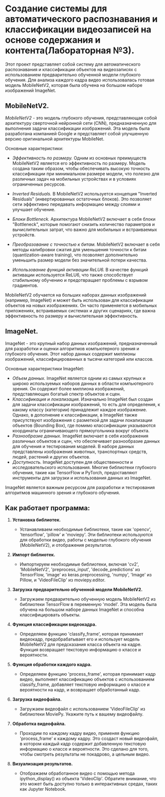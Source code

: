 # Создание системы для автоматического распознавания и классификации видеозаписей на основе содержания и контента(Лабораторная №3).

  Этот проект представляет собой систему для автоматического распознавания и классификации объектов на видеозаписях с использованием предварительно обученной модели глубокого   обучения. Для анализа каждого кадра видео использовалась готовая модель MobileNetV2, которая была обучена на большом наборе изображений ImageNet. 

## MobileNetV2.

*MobileNetV2* - это модель глубокого обучения, представляющая собой архитектуру сверточной нейронной сети (CNN), предназначенную для выполнения задачи классификации изображений. Эта модель была разработана компанией Google и представляет собой улучшенную версию оригинальной архитектуры MobileNet.

Основные характеристики: 

 * *Эффективность по размеру.* Одним из основных преимуществ MobileNetV2 является его эффективность по размеру. Модель создана таким образом, чтобы обеспечивать высокую точность классификации при минимальном размере модели, что полезно для различных задач на мобильных устройствах и в условиях ограниченных ресурсов.

  * *Inverted Residuals.* В MobileNetV2 используется концепция "Inverted Residuals" (инвертированных остаточных блоков). Это позволяет сети эффективно передавать информацию между слоями и улучшает обучение.

  * *Блоки Bottleneck.* Архитектура MobileNetV2 включает в себя блоки "Bottleneck", которые помогают снизить количество параметров и вычислительных затрат, что важно для мобильных и встраиваемых устройств.

  * *Преобразование с точностью к битам.* MobileNetV2 включает в себя методы калибровки сжатия для уменьшения точности к битам (quantization-aware training), что позволяет дополнительно уменьшить размер модели без значительной потери качества.

  * *Использование функций активации ReLU6.* В качестве функций активации используется ReLU6, что также способствует стабильному обучению и предотвращает проблемы с взрывом градиентов.

MobileNetV2 обучается на больших наборах данных изображений (например, ImageNet) и может быть использован для классификации объектов на новых изображениях. Он часто применяется в мобильных приложениях, встраиваемых системах и других сценариях, где важна эффективность по размеру и вычислительная эффективность.

## ImageNet.

ImageNet - это крупный набор данных изображений, предназначенный для разработки и оценки алгоритмов компьютерного зрения и глубокого обучения. Этот набор данных содержит миллионы изображений, классифицированных в тысячи категорий или классов.

Основные характеристики ImageNet:

* *Объем данных.* ImageNet является одним из самых крупных и широко используемых наборов данных в области компьютерного зрения. Он содержит более миллиона изображений, представляющих богатый спектр объектов и сцен.
* *Классификация и локализация.* Изначально ImageNet был создан для задачи классификации изображений, то есть для определения, к какому классу (категории) принадлежит каждое изображение. Однако, в дополнение к классификации, в ImageNet также присутствуют изображения с разметкой для задачи локализации объектов (Bounding Box), где помимо классификации указываются координаты ограничивающего прямоугольника вокруг объекта.
* *Разнообразие данных.* ImageNet включает в себя изображения различных объектов и сцен, что обеспечивает разнообразие данных для обучения и тестирования моделей. В наборе данных представлены изображения животных, транспортных средств, людей, растений и других объектов.
* *Доступность.* ImageNet доступен для общественности и исследовательского использования. Многие библиотеки глубокого обучения, такие как TensorFlow и PyTorch, предоставляют инструменты для загрузки и использования данных из ImageNet.

ImageNet является важным ресурсом для разработки и тестирования алгоритмов машинного зрения и глубокого обучения.

## Как работает программа:
1. **Установка библиотек.**
    * Устанавливаем необходимые библиотеки, такие как 'opencv', 'tensorflow', 'pillow' и 'moviepy'. Эти библиотеки используются для обработки видео, работы с моделью глубокого обучения (MobileNetV2), и отображения результатов.

2. **Импорт библиотек.**
   * Импортируем необходимые библиотеки, включая 'cv2', 'MobileNetV2', 'preprocess_input', 'decode_predictions' из TensorFlow, 'image' из keras.preprocessing, 'numpy', 'Image' из Pillow, и 'VideoFileClip' из moviepy.editor.

3. **Загрузка предварительно обученной модели MobileNetV2.**
   * Загружаем предварительно обученную модель MobileNetV2 из библиотеки TensorFlow в переменную 'model'. Эта модель была обучена на большом наборе данных ImageNet и способна классифицировать объекты.
  
4. **Функция классификации видеокадра.**
    * Определяем функцию 'classify_frame', которая принимает видеокадр, предобрабатывает его и использует модель MobileNetV2 для предсказания класса объекта на кадре. Функция возвращает текстовую информацию о классе и вероятности.
  
5. **Функция обработки каждого кадра.** 
    * Определяем функцию 'process_frame', которая принимает кадр видео, выполняет классификацию объектов с использованием classify_frame, добавляет текстовую информацию о классе и вероятности на кадр, и возвращает обработанный кадр.
  
6. **Загрузка видеофайла.**
    * Загружаем видеофайл с использованием 'VideoFileClip' из библиотеки MoviePy. Укажите путь к вашему видеофайлу.
  
7. **Обработка видеофайла.**
    * Проходим по каждому кадру видео, применяя функцию 'process_frame' к каждому кадру. Это создаст новый видеофайл, в котором каждый кадр содержит добавленную текстовую информацию о классе и вероятности. Это сделано для того, чтобы смотреть результаты не покадрово, а цельным видео.
  
8. **Визуализация результатов.**
    * Отображаем обработанное видео с помощью метода ipython_display() из объекта 'VideoClip'. Обратите внимание, что это может быть доступно только в интерактивных средах, таких как Jupyter Notebook.
    
